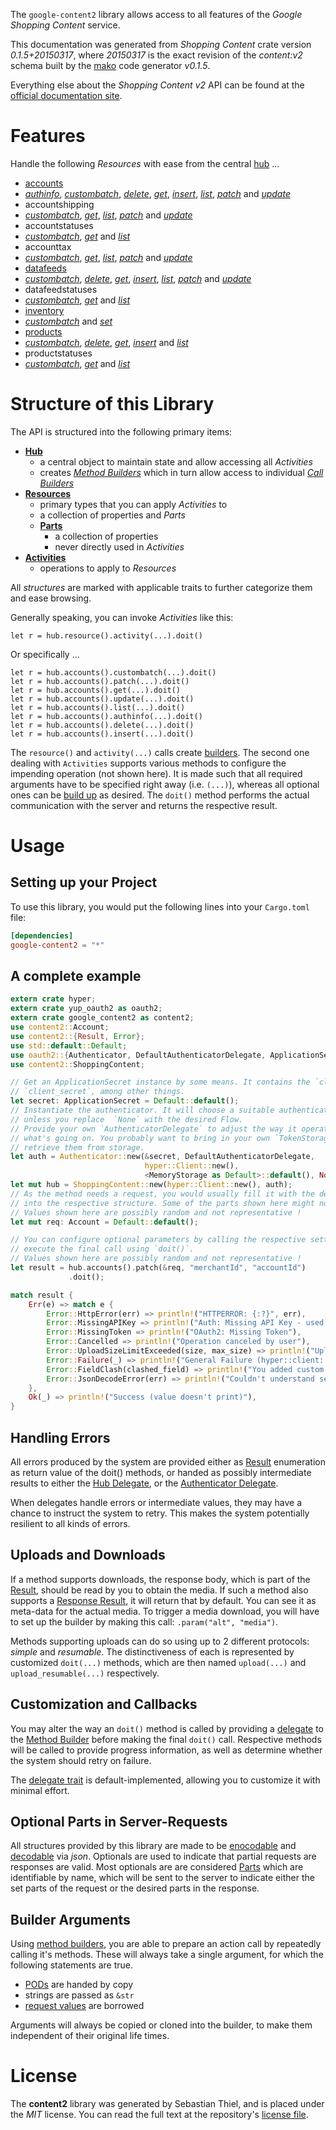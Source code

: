 <!---
DO NOT EDIT !
This file was generated automatically from 'src/mako/api/README.md.mako'
DO NOT EDIT !
-->
The `google-content2` library allows access to all features of the *Google Shopping Content* service.

This documentation was generated from *Shopping Content* crate version *0.1.5+20150317*, where *20150317* is the exact revision of the *content:v2* schema built by the [mako](http://www.makotemplates.org/) code generator *v0.1.5*.

Everything else about the *Shopping Content* *v2* API can be found at the
[official documentation site](https://developers.google.com/shopping-content/v2/).
# Features

Handle the following *Resources* with ease from the central [hub](http://byron.github.io/google-apis-rs/google-content2/struct.ShoppingContent.html) ... 

* [accounts](http://byron.github.io/google-apis-rs/google-content2/struct.Account.html)
 * [*authinfo*](http://byron.github.io/google-apis-rs/google-content2/struct.AccountAuthinfoCall.html), [*custombatch*](http://byron.github.io/google-apis-rs/google-content2/struct.AccountCustombatchCall.html), [*delete*](http://byron.github.io/google-apis-rs/google-content2/struct.AccountDeleteCall.html), [*get*](http://byron.github.io/google-apis-rs/google-content2/struct.AccountGetCall.html), [*insert*](http://byron.github.io/google-apis-rs/google-content2/struct.AccountInsertCall.html), [*list*](http://byron.github.io/google-apis-rs/google-content2/struct.AccountListCall.html), [*patch*](http://byron.github.io/google-apis-rs/google-content2/struct.AccountPatchCall.html) and [*update*](http://byron.github.io/google-apis-rs/google-content2/struct.AccountUpdateCall.html)
* accountshipping
 * [*custombatch*](http://byron.github.io/google-apis-rs/google-content2/struct.AccountshippingCustombatchCall.html), [*get*](http://byron.github.io/google-apis-rs/google-content2/struct.AccountshippingGetCall.html), [*list*](http://byron.github.io/google-apis-rs/google-content2/struct.AccountshippingListCall.html), [*patch*](http://byron.github.io/google-apis-rs/google-content2/struct.AccountshippingPatchCall.html) and [*update*](http://byron.github.io/google-apis-rs/google-content2/struct.AccountshippingUpdateCall.html)
* accountstatuses
 * [*custombatch*](http://byron.github.io/google-apis-rs/google-content2/struct.AccountstatuseCustombatchCall.html), [*get*](http://byron.github.io/google-apis-rs/google-content2/struct.AccountstatuseGetCall.html) and [*list*](http://byron.github.io/google-apis-rs/google-content2/struct.AccountstatuseListCall.html)
* accounttax
 * [*custombatch*](http://byron.github.io/google-apis-rs/google-content2/struct.AccounttaxCustombatchCall.html), [*get*](http://byron.github.io/google-apis-rs/google-content2/struct.AccounttaxGetCall.html), [*list*](http://byron.github.io/google-apis-rs/google-content2/struct.AccounttaxListCall.html), [*patch*](http://byron.github.io/google-apis-rs/google-content2/struct.AccounttaxPatchCall.html) and [*update*](http://byron.github.io/google-apis-rs/google-content2/struct.AccounttaxUpdateCall.html)
* [datafeeds](http://byron.github.io/google-apis-rs/google-content2/struct.Datafeed.html)
 * [*custombatch*](http://byron.github.io/google-apis-rs/google-content2/struct.DatafeedCustombatchCall.html), [*delete*](http://byron.github.io/google-apis-rs/google-content2/struct.DatafeedDeleteCall.html), [*get*](http://byron.github.io/google-apis-rs/google-content2/struct.DatafeedGetCall.html), [*insert*](http://byron.github.io/google-apis-rs/google-content2/struct.DatafeedInsertCall.html), [*list*](http://byron.github.io/google-apis-rs/google-content2/struct.DatafeedListCall.html), [*patch*](http://byron.github.io/google-apis-rs/google-content2/struct.DatafeedPatchCall.html) and [*update*](http://byron.github.io/google-apis-rs/google-content2/struct.DatafeedUpdateCall.html)
* datafeedstatuses
 * [*custombatch*](http://byron.github.io/google-apis-rs/google-content2/struct.DatafeedstatuseCustombatchCall.html), [*get*](http://byron.github.io/google-apis-rs/google-content2/struct.DatafeedstatuseGetCall.html) and [*list*](http://byron.github.io/google-apis-rs/google-content2/struct.DatafeedstatuseListCall.html)
* [inventory](http://byron.github.io/google-apis-rs/google-content2/struct.Inventory.html)
 * [*custombatch*](http://byron.github.io/google-apis-rs/google-content2/struct.InventoryCustombatchCall.html) and [*set*](http://byron.github.io/google-apis-rs/google-content2/struct.InventorySetCall.html)
* [products](http://byron.github.io/google-apis-rs/google-content2/struct.Product.html)
 * [*custombatch*](http://byron.github.io/google-apis-rs/google-content2/struct.ProductCustombatchCall.html), [*delete*](http://byron.github.io/google-apis-rs/google-content2/struct.ProductDeleteCall.html), [*get*](http://byron.github.io/google-apis-rs/google-content2/struct.ProductGetCall.html), [*insert*](http://byron.github.io/google-apis-rs/google-content2/struct.ProductInsertCall.html) and [*list*](http://byron.github.io/google-apis-rs/google-content2/struct.ProductListCall.html)
* productstatuses
 * [*custombatch*](http://byron.github.io/google-apis-rs/google-content2/struct.ProductstatuseCustombatchCall.html), [*get*](http://byron.github.io/google-apis-rs/google-content2/struct.ProductstatuseGetCall.html) and [*list*](http://byron.github.io/google-apis-rs/google-content2/struct.ProductstatuseListCall.html)




# Structure of this Library

The API is structured into the following primary items:

* **[Hub](http://byron.github.io/google-apis-rs/google-content2/struct.ShoppingContent.html)**
    * a central object to maintain state and allow accessing all *Activities*
    * creates [*Method Builders*](http://byron.github.io/google-apis-rs/google-content2/trait.MethodsBuilder.html) which in turn
      allow access to individual [*Call Builders*](http://byron.github.io/google-apis-rs/google-content2/trait.CallBuilder.html)
* **[Resources](http://byron.github.io/google-apis-rs/google-content2/trait.Resource.html)**
    * primary types that you can apply *Activities* to
    * a collection of properties and *Parts*
    * **[Parts](http://byron.github.io/google-apis-rs/google-content2/trait.Part.html)**
        * a collection of properties
        * never directly used in *Activities*
* **[Activities](http://byron.github.io/google-apis-rs/google-content2/trait.CallBuilder.html)**
    * operations to apply to *Resources*

All *structures* are marked with applicable traits to further categorize them and ease browsing.

Generally speaking, you can invoke *Activities* like this:

```Rust,ignore
let r = hub.resource().activity(...).doit()
```

Or specifically ...

```ignore
let r = hub.accounts().custombatch(...).doit()
let r = hub.accounts().patch(...).doit()
let r = hub.accounts().get(...).doit()
let r = hub.accounts().update(...).doit()
let r = hub.accounts().list(...).doit()
let r = hub.accounts().authinfo(...).doit()
let r = hub.accounts().delete(...).doit()
let r = hub.accounts().insert(...).doit()
```

The `resource()` and `activity(...)` calls create [builders][builder-pattern]. The second one dealing with `Activities` 
supports various methods to configure the impending operation (not shown here). It is made such that all required arguments have to be 
specified right away (i.e. `(...)`), whereas all optional ones can be [build up][builder-pattern] as desired.
The `doit()` method performs the actual communication with the server and returns the respective result.

# Usage

## Setting up your Project

To use this library, you would put the following lines into your `Cargo.toml` file:

```toml
[dependencies]
google-content2 = "*"
```

## A complete example

```Rust
extern crate hyper;
extern crate yup_oauth2 as oauth2;
extern crate google_content2 as content2;
use content2::Account;
use content2::{Result, Error};
use std::default::Default;
use oauth2::{Authenticator, DefaultAuthenticatorDelegate, ApplicationSecret, MemoryStorage};
use content2::ShoppingContent;

// Get an ApplicationSecret instance by some means. It contains the `client_id` and 
// `client_secret`, among other things.
let secret: ApplicationSecret = Default::default();
// Instantiate the authenticator. It will choose a suitable authentication flow for you, 
// unless you replace  `None` with the desired Flow.
// Provide your own `AuthenticatorDelegate` to adjust the way it operates and get feedback about 
// what's going on. You probably want to bring in your own `TokenStorage` to persist tokens and
// retrieve them from storage.
let auth = Authenticator::new(&secret, DefaultAuthenticatorDelegate,
                              hyper::Client::new(),
                              <MemoryStorage as Default>::default(), None);
let mut hub = ShoppingContent::new(hyper::Client::new(), auth);
// As the method needs a request, you would usually fill it with the desired information
// into the respective structure. Some of the parts shown here might not be applicable !
// Values shown here are possibly random and not representative !
let mut req: Account = Default::default();

// You can configure optional parameters by calling the respective setters at will, and
// execute the final call using `doit()`.
// Values shown here are possibly random and not representative !
let result = hub.accounts().patch(&req, "merchantId", "accountId")
             .doit();

match result {
    Err(e) => match e {
        Error::HttpError(err) => println!("HTTPERROR: {:?}", err),
        Error::MissingAPIKey => println!("Auth: Missing API Key - used if there are no scopes"),
        Error::MissingToken => println!("OAuth2: Missing Token"),
        Error::Cancelled => println!("Operation canceled by user"),
        Error::UploadSizeLimitExceeded(size, max_size) => println!("Upload size too big: {} of {}", size, max_size),
        Error::Failure(_) => println!("General Failure (hyper::client::Response doesn't print)"),
        Error::FieldClash(clashed_field) => println!("You added custom parameter which is part of builder: {:?}", clashed_field),
        Error::JsonDecodeError(err) => println!("Couldn't understand server reply - maybe API needs update: {:?}", err),
    },
    Ok(_) => println!("Success (value doesn't print)"),
}

```
## Handling Errors

All errors produced by the system are provided either as [Result](http://byron.github.io/google-apis-rs/google-content2/enum.Result.html) enumeration as return value of 
the doit() methods, or handed as possibly intermediate results to either the 
[Hub Delegate](http://byron.github.io/google-apis-rs/google-content2/trait.Delegate.html), or the [Authenticator Delegate](http://byron.github.io/google-apis-rs/google-content2/../yup-oauth2/trait.AuthenticatorDelegate.html).

When delegates handle errors or intermediate values, they may have a chance to instruct the system to retry. This 
makes the system potentially resilient to all kinds of errors.

## Uploads and Downloads
If a method supports downloads, the response body, which is part of the [Result](http://byron.github.io/google-apis-rs/google-content2/enum.Result.html), should be
read by you to obtain the media.
If such a method also supports a [Response Result](http://byron.github.io/google-apis-rs/google-content2/trait.ResponseResult.html), it will return that by default.
You can see it as meta-data for the actual media. To trigger a media download, you will have to set up the builder by making
this call: `.param("alt", "media")`.

Methods supporting uploads can do so using up to 2 different protocols: 
*simple* and *resumable*. The distinctiveness of each is represented by customized 
`doit(...)` methods, which are then named `upload(...)` and `upload_resumable(...)` respectively.

## Customization and Callbacks

You may alter the way an `doit()` method is called by providing a [delegate](http://byron.github.io/google-apis-rs/google-content2/trait.Delegate.html) to the 
[Method Builder](http://byron.github.io/google-apis-rs/google-content2/trait.CallBuilder.html) before making the final `doit()` call. 
Respective methods will be called to provide progress information, as well as determine whether the system should 
retry on failure.

The [delegate trait](http://byron.github.io/google-apis-rs/google-content2/trait.Delegate.html) is default-implemented, allowing you to customize it with minimal effort.

## Optional Parts in Server-Requests

All structures provided by this library are made to be [enocodable](http://byron.github.io/google-apis-rs/google-content2/trait.RequestValue.html) and 
[decodable](http://byron.github.io/google-apis-rs/google-content2/trait.ResponseResult.html) via *json*. Optionals are used to indicate that partial requests are responses 
are valid.
Most optionals are are considered [Parts](http://byron.github.io/google-apis-rs/google-content2/trait.Part.html) which are identifiable by name, which will be sent to 
the server to indicate either the set parts of the request or the desired parts in the response.

## Builder Arguments

Using [method builders](http://byron.github.io/google-apis-rs/google-content2/trait.CallBuilder.html), you are able to prepare an action call by repeatedly calling it's methods.
These will always take a single argument, for which the following statements are true.

* [PODs][wiki-pod] are handed by copy
* strings are passed as `&str`
* [request values](http://byron.github.io/google-apis-rs/google-content2/trait.RequestValue.html) are borrowed

Arguments will always be copied or cloned into the builder, to make them independent of their original life times.

[wiki-pod]: http://en.wikipedia.org/wiki/Plain_old_data_structure
[builder-pattern]: http://en.wikipedia.org/wiki/Builder_pattern
[google-go-api]: https://github.com/google/google-api-go-client

# License
The **content2** library was generated by Sebastian Thiel, and is placed 
under the *MIT* license.
You can read the full text at the repository's [license file][repo-license].

[repo-license]: https://github.com/Byron/google-apis-rs/LICENSE.md
